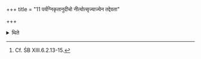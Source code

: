 +++
title = "11 पर्यग्निकृतानुदीचो नीत्योत्सृज्याज्येन तद्देवता"

+++

<details><summary>थिते</summary>

11. Having carried fire around (the men), having taken them to the north, having set them free, having made libations to their deities by means of ghee, he establishes (the sacrifice) completely (i.e. concludes it) by means of the two sets of eleven (victims).[^1]  

[^1]: Cf. ŚB XIII.6.2.13-15. 
</details>
